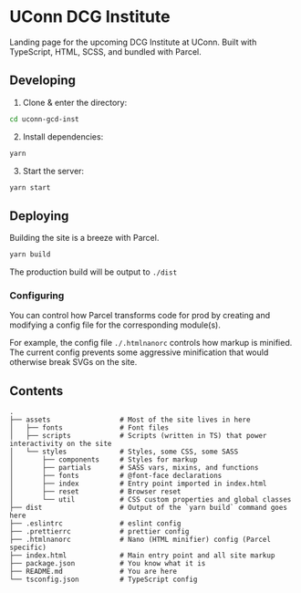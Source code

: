 # UConn DCG Institute

Landing page for the upcoming DCG Institute at UConn. Built with TypeScript, HTML, SCSS, and bundled with Parcel.

## Developing

1. Clone & enter the directory:
```sh
cd uconn-gcd-inst
```

2. Install dependencies:

```sh
yarn
```

3. Start the server:
```sh
yarn start
```

## Deploying

Building the site is a breeze with Parcel.

```sh
yarn build
```

The production build will be output to `./dist`

### Configuring

You can control how Parcel transforms code for prod by creating and modifying a config file for the corresponding module(s).

For example, the config file `./.htmlnanorc` controls how markup is minified. The current config prevents some aggressive minification that would otherwise break SVGs on the site.

## Contents

```
.
├── assets                 # Most of the site lives in here
│   ├── fonts              # Font files
│   ├── scripts            # Scripts (written in TS) that power interactivity on the site
│   └── styles             # Styles, some CSS, some SASS
│       ├── components     # Styles for markup
│       ├── partials       # SASS vars, mixins, and functions
│       ├── fonts          # @font-face declarations
│       ├── index          # Entry point imported in index.html
│       ├── reset          # Browser reset
│       └── util           # CSS custom properties and global classes
├── dist                   # Output of the `yarn build` command goes here
├── .eslintrc              # eslint config
├── .prettierrc            # prettier config
├── .htmlnanorc            # Nano (HTML minifier) config (Parcel specific)
├── index.html             # Main entry point and all site markup
├── package.json           # You know what it is
├── README.md              # You are here
└── tsconfig.json          # TypeScript config
```
